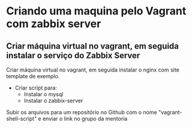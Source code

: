 # Criando uma maquina pelo Vagrant com zabbix server

## Criar máquina virtual no vagrant, em seguida instalar o serviço do Zabbix Server
Criar máquina virtual no vagrant, em seguida instalar o nginx com site template de exemplo.

- Criar script para:
   - Instalar o mysql
   - Instalar o zabbix-server

Subir os arquivos para um repositório no Github com o nome "vagrant-shell-script​​" e enviar o link no grupo da mentoria

